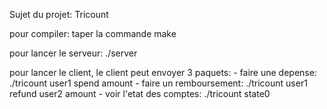 Sujet du projet: Tricount

pour compiler: taper la commande make

pour lancer le serveur: ./server

pour lancer le client, le client peut envoyer 3 paquets: 
    - faire une depense: ./tricount user1 spend amount 
    - faire un remboursement: ./tricount user1 refund user2 amount 
    - voir l'etat des comptes: ./tricount state0